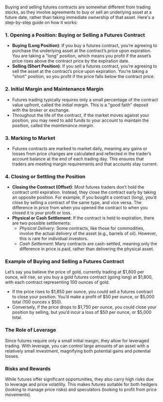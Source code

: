 Buying and selling futures contracts are somewhat different from trading stocks, as they involve agreements to buy or sell an underlying asset at a future date, rather than taking immediate ownership of that asset. Here's a step-by-step guide on how it works:

### 1. **Opening a Position: Buying or Selling a Futures Contract**

- **Buying (Long Position)**: If you buy a futures contract, you’re agreeing to purchase the underlying asset at the contract’s price upon expiration. You are taking a "long" position, which means you profit if the asset’s price rises above the contract price by the expiration date.
- **Selling (Short Position)**: If you sell a futures contract, you’re agreeing to sell the asset at the contract’s price upon expiration. You’re taking a "short" position, so you profit if the price falls below the contract price.

### 2. **Initial Margin and Maintenance Margin**

- Futures trading typically requires only a small percentage of the contract value upfront, called the _initial margin_. This is a "good faith" deposit with the broker or exchange.
- Throughout the life of the contract, if the market moves against your position, you may need to add funds to your account to maintain the position, called the _maintenance margin_.

### 3. **Marking to Market**

- Futures contracts are marked to market daily, meaning any gains or losses from price changes are calculated and reflected in the trader’s account balance at the end of each trading day. This ensures that traders are meeting margin requirements and that accounts stay current.

### 4. **Closing or Settling the Position**

- **Closing the Contract (Offset)**: Most futures traders don’t hold the contract until expiration. Instead, they close the contract early by taking an opposite position. For example, if you bought a contract (long), you’d close by selling a contract of the same type, and vice versa. The difference in price from when you opened the contract to when you closed it is your profit or loss.
- **Physical or Cash Settlement**: If the contract is held to expiration, there are two possible settlements:
    - _Physical Delivery_: Some contracts, like those for commodities, involve the actual delivery of the asset (e.g., barrels of oil). However, this is rare for individual investors.
    - _Cash Settlement_: Many contracts are cash-settled, meaning only the difference in price is paid, rather than delivering the physical asset.

### Example of Buying and Selling a Futures Contract

Let’s say you believe the price of gold, currently trading at $1,800 per ounce, will rise, so you buy a gold futures contract (going long) at $1,800, with each contract representing 100 ounces of gold.

- If the price rises to $1,850 per ounce, you could sell a futures contract to close your position. You’d make a profit of $50 per ounce, or $5,000 total (100 ounces x $50).
- Conversely, if the price drops to $1,750 per ounce, you could close your position by selling, but you’d incur a loss of $50 per ounce, or $5,000 total.

### The Role of Leverage

Since futures require only a small initial margin, they allow for leveraged trading. With leverage, you can control large amounts of an asset with a relatively small investment, magnifying both potential gains and potential losses.

### Risks and Rewards

While futures offer significant opportunities, they also carry high risks due to leverage and price volatility. This makes futures suitable for both hedgers (looking to manage price risks) and speculators (looking to profit from price movements).